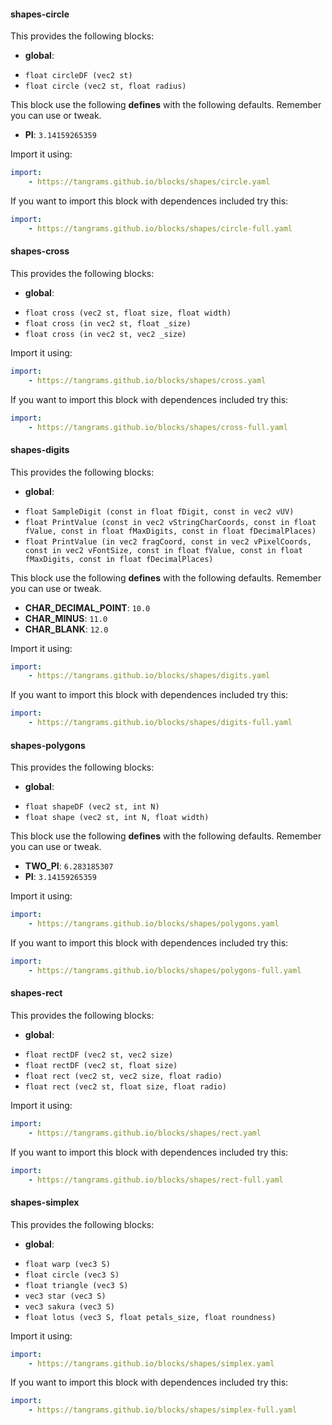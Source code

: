 

#### shapes-circle [<i class='fa fa-github' aria-hidden='true'></i>](https://github.com/tangrams/blocks/tree/gh-pages//shapes/circle.yaml)
This provides the following blocks:

- **global**:
 + `float circleDF (vec2 st) `
 + `float circle (vec2 st, float radius) `

This block use the following **defines** with the following defaults. Remember you can use or tweak.
 - **PI**: ```3.14159265359```


Import it using:

```yaml
import:
    - https://tangrams.github.io/blocks/shapes/circle.yaml
```




If you want to import this block with dependences included try this:

```yaml
import:
    - https://tangrams.github.io/blocks/shapes/circle-full.yaml
```




#### shapes-cross [<i class='fa fa-github' aria-hidden='true'></i>](https://github.com/tangrams/blocks/tree/gh-pages//shapes/cross.yaml)
This provides the following blocks:

- **global**:
 + `float cross (vec2 st, float size, float width) `
 + `float cross (in vec2 st, float _size) `
 + `float cross (in vec2 st, vec2 _size) `

Import it using:

```yaml
import:
    - https://tangrams.github.io/blocks/shapes/cross.yaml
```




If you want to import this block with dependences included try this:

```yaml
import:
    - https://tangrams.github.io/blocks/shapes/cross-full.yaml
```




#### shapes-digits [<i class='fa fa-github' aria-hidden='true'></i>](https://github.com/tangrams/blocks/tree/gh-pages//shapes/digits.yaml)
This provides the following blocks:

- **global**:
 + `float SampleDigit (const in float fDigit, const in vec2 vUV) `
 + `float PrintValue (const in vec2 vStringCharCoords, const in float fValue, const in float fMaxDigits, const in float fDecimalPlaces) `
 + `float PrintValue (in vec2 fragCoord, const in vec2 vPixelCoords, const in vec2 vFontSize, const in float fValue, const in float fMaxDigits, const in float fDecimalPlaces) `

This block use the following **defines** with the following defaults. Remember you can use or tweak.
 - **CHAR_DECIMAL_POINT**: ```10.0```
 - **CHAR_MINUS**: ```11.0```
 - **CHAR_BLANK**: ```12.0```


Import it using:

```yaml
import:
    - https://tangrams.github.io/blocks/shapes/digits.yaml
```




If you want to import this block with dependences included try this:

```yaml
import:
    - https://tangrams.github.io/blocks/shapes/digits-full.yaml
```




#### shapes-polygons [<i class='fa fa-github' aria-hidden='true'></i>](https://github.com/tangrams/blocks/tree/gh-pages//shapes/polygons.yaml)
This provides the following blocks:

- **global**:
 + `float shapeDF (vec2 st, int N) `
 + `float shape (vec2 st, int N, float width) `

This block use the following **defines** with the following defaults. Remember you can use or tweak.
 - **TWO_PI**: ```6.283185307```
 - **PI**: ```3.14159265359```


Import it using:

```yaml
import:
    - https://tangrams.github.io/blocks/shapes/polygons.yaml
```




If you want to import this block with dependences included try this:

```yaml
import:
    - https://tangrams.github.io/blocks/shapes/polygons-full.yaml
```




#### shapes-rect [<i class='fa fa-github' aria-hidden='true'></i>](https://github.com/tangrams/blocks/tree/gh-pages//shapes/rect.yaml)
This provides the following blocks:

- **global**:
 + `float rectDF (vec2 st, vec2 size) `
 + `float rectDF (vec2 st, float size) `
 + `float rect (vec2 st, vec2 size, float radio) `
 + `float rect (vec2 st, float size, float radio) `

Import it using:

```yaml
import:
    - https://tangrams.github.io/blocks/shapes/rect.yaml
```




If you want to import this block with dependences included try this:

```yaml
import:
    - https://tangrams.github.io/blocks/shapes/rect-full.yaml
```




#### shapes-simplex [<i class='fa fa-github' aria-hidden='true'></i>](https://github.com/tangrams/blocks/tree/gh-pages//shapes/simplex.yaml)
This provides the following blocks:

- **global**:
 + `float warp (vec3 S) `
 + `float circle (vec3 S) `
 + `float triangle (vec3 S) `
 + `vec3 star (vec3 S) `
 + `vec3 sakura (vec3 S) `
 + `float lotus (vec3 S, float petals_size, float roundness) `

Import it using:

```yaml
import:
    - https://tangrams.github.io/blocks/shapes/simplex.yaml
```




If you want to import this block with dependences included try this:

```yaml
import:
    - https://tangrams.github.io/blocks/shapes/simplex-full.yaml
```


